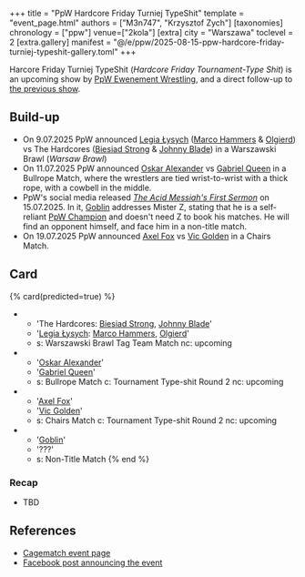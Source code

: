 +++
title = "PpW Hardcore Friday Turniej TypeShit"
template = "event_page.html"
authors = ["M3n747", "Krzysztof Zych"]
[taxonomies]
chronology = ["ppw"]
venue=["2kola"]
[extra]
city = "Warszawa"
toclevel = 2
[extra.gallery]
manifest = "@/e/ppw/2025-08-15-ppw-hardcore-friday-turniej-typeshit-gallery.toml"
+++

Harcore Friday Turniej TypeShit (_Hardcore Friday Tournament-Type Shit_) is an upcoming show by [PpW Ewenement Wrestling](@/o/ppw.md), and a direct follow-up to [the previous show](@/e/ppw/2025-07-05-ppw-turniej-typeshit.md).

## Build-up

* On 9.07.2025 PpW announced [Legia Łysych](@/tt/legia-lysych.md) ([Marco Hammers](@/w/marco-hammers.md) & [Olgierd](@/w/olgierd.md)) vs The Hardcores ([Biesiad Strong](@/w/biesiad.md) & [Johnny Blade](@/w/johnny-blade.md)) in a Warszawski Brawl (_Warsaw Brawl_)
* On 11.07.2025 PpW announced [Oskar Alexander](@/w/oskar-alexander.md) vs [Gabriel Queen](@/w/gabriel-queen.md) in a Bullrope Match, where the wrestlers are tied wrist-to-wrist with a thick rope, with a cowbell in the middle.
* PpW's social media released [_The Acid Messiah's First Sermon_][goblin-kazanie] on 15.07.2025. In it, [Goblin](@/w/goblin.md) addresses Mister Z, stating that he is a self-reliant [PpW Champion](@/c/ppw-championship.md) and doesn't need Z to book his matches. He will find an opponent himself, and face him in a non-title match.
* On 19.07.2025 PpW announced [Axel Fox](@/w/axel-fox.md) vs [Vic Golden](@/w/vic-golden.md) in a Chairs Match.

## Card

{% card(predicted=true) %}
- - 'The Hardcores: [Biesiad Strong](@/w/biesiad.md), [Johnny Blade](@/w/johnny-blade.md)'
  - '[Legia Łysych](@/tt/legia-lysych.md): [Marco Hammers](@/w/marco-hammers.md), [Olgierd](@/w/olgierd.md)'
  - s: Warszawski Brawl Tag Team Match
    nc: upcoming
- - '[Oskar Alexander](@/w/oskar-alexander.md)'
  - '[Gabriel Queen](@/w/gabriel-queen.md)'
  - s: Bullrope Match
    c: Tournament Type-shit Round 2
    nc: upcoming
- - '[Axel Fox](@/w/axel-fox.md)'
  - '[Vic Golden](@/w/vic-golden.md)'
  - s: Chairs Match
    c: Tournament Type-shit Round 2
    nc: upcoming
- - '[Goblin](@/w/goblin.md)'
  - '???'
  - s: Non-Title Match
{% end %}

### Recap

* TBD

## References

* [Cagematch event page](https://www.cagematch.net/?id=1&nr=429796)
* [Facebook post announcing the event](https://www.facebook.com/photo/?fbid=1292111242919265&set=a.499910772139320)

[name]: https://context.reverso.net/translation/english-polish/type+shit
[goblin-kazanie]: https://www.instagram.com/reel/DMIr7CtqXZg
